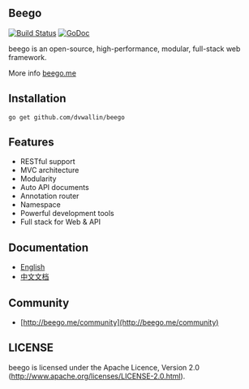 ## Beego

[![Build Status](https://drone.io/github.com/dvwallin/beego/status.png)](https://drone.io/github.com/dvwallin/beego/latest)
[![GoDoc](http://godoc.org/github.com/dvwallin/beego?status.svg)](http://godoc.org/github.com/dvwallin/beego)

beego is an open-source, high-performance, modular, full-stack web framework.

More info [beego.me](http://beego.me)

## Installation

    go get github.com/dvwallin/beego

## Features

* RESTful support
* MVC architecture
* Modularity
* Auto API documents
* Annotation router
* Namespace
* Powerful development tools
* Full stack for Web & API

## Documentation

* [English](http://beego.me/docs/intro/)
* [中文文档](http://beego.me/docs/intro/)

## Community

* [http://beego.me/community](http://beego.me/community)

## LICENSE

beego is licensed under the Apache Licence, Version 2.0
(http://www.apache.org/licenses/LICENSE-2.0.html).
